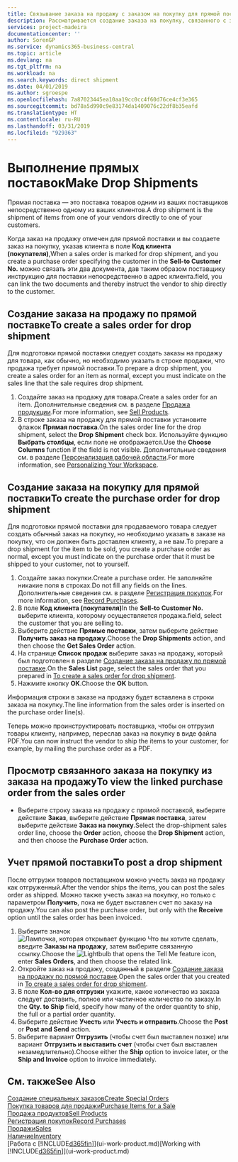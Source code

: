 ```yaml
---
title: Связывание заказа на продажу с заказом на покупку для прямой поставки | Документы Майкрософт
description: Рассматривается создание заказа на покупку, связанного с заказом на продажу, для обеспечения прямой поставки от поставщика клиенту.
services: project-madeira
documentationcenter: ''
author: SorenGP
ms.service: dynamics365-business-central
ms.topic: article
ms.devlang: na
ms.tgt_pltfrm: na
ms.workload: na
ms.search.keywords: direct shipment
ms.date: 04/01/2019
ms.author: sgroespe
ms.openlocfilehash: 7a87023445ea10aa19cc0cc4f60d76ce4cf3e365
ms.sourcegitcommit: bd78a5d990c9e83174da1409076c22df8b35eafd
ms.translationtype: HT
ms.contentlocale: ru-RU
ms.lasthandoff: 03/31/2019
ms.locfileid: "929363"
---
```

# <a name="make-drop-shipments"></a><span data-ttu-id="11c4c-103">Выполнение прямых поставок</span><span class="sxs-lookup"><span data-stu-id="11c4c-103">Make Drop Shipments</span></span>
<span data-ttu-id="11c4c-104">Прямая поставка — это поставка товаров одним из ваших поставщиков непосредственно одному из ваших клиентов.</span><span class="sxs-lookup"><span data-stu-id="11c4c-104">A drop shipment is the shipment of items from one of your vendors directly to one of your customers.</span></span>

<span data-ttu-id="11c4c-105">Когда заказ на продажу отмечен для прямой поставки и вы создаете заказ на покупку, указав клиента в поле **Код клиента (покупателя)**,</span><span class="sxs-lookup"><span data-stu-id="11c4c-105">When a sales order is marked for drop shipment, and you create a purchase order specifying the customer in the **Sell-to Customer No.**</span></span> <span data-ttu-id="11c4c-106">можно связать эти два документа, дав таким образом поставщику инструкцию для поставки непосредственно в адрес клиента.</span><span class="sxs-lookup"><span data-stu-id="11c4c-106">field, you can link the two documents and thereby instruct the vendor to ship directly to the customer.</span></span>

## <a name="to-create-a-sales-order-for-drop-shipment"></a><span data-ttu-id="11c4c-107">Создание заказа на продажу по прямой поставке</span><span class="sxs-lookup"><span data-stu-id="11c4c-107">To create a sales order for drop shipment</span></span>
<span data-ttu-id="11c4c-108">Для подготовки прямой поставки следует создать заказы на продажу для товара, как обычно, но необходимо указать в строке продажи, что продажа требует прямой поставки.</span><span class="sxs-lookup"><span data-stu-id="11c4c-108">To prepare a drop shipment, you create a sales order for an item as normal, except you must indicate on the sales line that the sale requires drop shipment.</span></span>

1. <span data-ttu-id="11c4c-109">Создайте заказ на продажу для товара.</span><span class="sxs-lookup"><span data-stu-id="11c4c-109">Create a sales order for an item.</span></span> <span data-ttu-id="11c4c-110">Дополнительные сведения см. в разделе [Продажа продукции](sales-how-sell-products.md).</span><span class="sxs-lookup"><span data-stu-id="11c4c-110">For more information, see [Sell Products](sales-how-sell-products.md).</span></span>
2. <span data-ttu-id="11c4c-111">В строке заказа на продажу для прямой поставки установите флажок **Прямая поставка**.</span><span class="sxs-lookup"><span data-stu-id="11c4c-111">On the sales order line for the drop shipment, select the **Drop Shipment** check box.</span></span> <span data-ttu-id="11c4c-112">Используйте функцию **Выбрать столбцы**, если поле не отображается.</span><span class="sxs-lookup"><span data-stu-id="11c4c-112">Use the **Choose Columns** function if the field is not visible.</span></span> <span data-ttu-id="11c4c-113">Дополнительные сведения см. в разделе [Персонализация рабочей области](ui-personalization-user.md).</span><span class="sxs-lookup"><span data-stu-id="11c4c-113">For more information, see [Personalizing Your Workspace](ui-personalization-user.md).</span></span>

## <a name="to-create-the-purchase-order-for-drop-shipment"></a><span data-ttu-id="11c4c-114">Создание заказа на покупку для прямой поставки</span><span class="sxs-lookup"><span data-stu-id="11c4c-114">To create the purchase order for drop shipment</span></span>
<span data-ttu-id="11c4c-115">Для подготовки прямой поставки для продаваемого товара следует создать обычный заказ на покупку, но необходимо указать в заказе на покупку, что он должен быть доставлен клиенту, а не вам.</span><span class="sxs-lookup"><span data-stu-id="11c4c-115">To prepare a drop shipment for the item to be sold, you create a purchase order as normal, except you must indicate on the purchase order that it must be shipped to your customer, not to yourself.</span></span>

1. <span data-ttu-id="11c4c-116">Создайте заказ покупки.</span><span class="sxs-lookup"><span data-stu-id="11c4c-116">Create a purchase order.</span></span> <span data-ttu-id="11c4c-117">Не заполняйте никакие поля в строках.</span><span class="sxs-lookup"><span data-stu-id="11c4c-117">Do not fill any fields on the lines.</span></span> <span data-ttu-id="11c4c-118">Дополнительные сведения см. в разделе [Регистрация покупок](purchasing-how-record-purchases.md).</span><span class="sxs-lookup"><span data-stu-id="11c4c-118">For more information, see [Record Purchases](purchasing-how-record-purchases.md).</span></span>
2. <span data-ttu-id="11c4c-119">В поле **Код клиента (покупателя)**</span><span class="sxs-lookup"><span data-stu-id="11c4c-119">In the **Sell-to Customer No.**</span></span> <span data-ttu-id="11c4c-120">выберите клиента, которому осуществляется продажа.</span><span class="sxs-lookup"><span data-stu-id="11c4c-120">field, select the customer that you are selling to.</span></span>
3. <span data-ttu-id="11c4c-121">Выберите действие **Прямые поставки**, затем выберите действие **Получить заказ на продажу**.</span><span class="sxs-lookup"><span data-stu-id="11c4c-121">Choose the **Drop Shipments** action, and then choose the **Get Sales Order** action.</span></span>
4. <span data-ttu-id="11c4c-122">На странице **Список продаж** выберите заказ на продажу, который был подготовлен в разделе [Создание заказа на продажу по прямой поставке](sales-how-drop-shipment.md#to-create-a-sales-order-for-drop-shipment).</span><span class="sxs-lookup"><span data-stu-id="11c4c-122">On the **Sales List** page, select the sales order that you prepared in [To create a sales order for drop shipment](sales-how-drop-shipment.md#to-create-a-sales-order-for-drop-shipment).</span></span>
5. <span data-ttu-id="11c4c-123">Нажмите кнопку **ОК**.</span><span class="sxs-lookup"><span data-stu-id="11c4c-123">Choose the **OK** button.</span></span>

<span data-ttu-id="11c4c-124">Информация строки в заказе на продажу будет вставлена в строки заказа на покупку.</span><span class="sxs-lookup"><span data-stu-id="11c4c-124">The line information from the sales order is inserted on the purchase order line(s).</span></span>

<span data-ttu-id="11c4c-125">Теперь можно проинструктировать поставщика, чтобы он отгрузил товары клиенту, например, переслав заказ на покупку в виде файла PDF.</span><span class="sxs-lookup"><span data-stu-id="11c4c-125">You can now instruct the vendor to ship the items to your customer, for example, by mailing the purchase order as a PDF.</span></span>     

## <a name="to-view-the-linked-purchase-order-from-the-sales-order"></a><span data-ttu-id="11c4c-126">Просмотр связанного заказа на покупку из заказа на продажу</span><span class="sxs-lookup"><span data-stu-id="11c4c-126">To view the linked purchase order from the sales order</span></span>
* <span data-ttu-id="11c4c-127">Выберите строку заказа на продажу с прямой поставкой, выберите действие **Заказ**, выберите действие **Прямая поставка**, затем выберите действие **Заказ на покупку**.</span><span class="sxs-lookup"><span data-stu-id="11c4c-127">Select the drop-shipment sales order line, choose the **Order** action, choose the **Drop Shipment** action, and then choose the **Purchase Order** action.</span></span>

## <a name="to-post-a-drop-shipment"></a><span data-ttu-id="11c4c-128">Учет прямой поставки</span><span class="sxs-lookup"><span data-stu-id="11c4c-128">To post a drop shipment</span></span>
<span data-ttu-id="11c4c-129">После отгрузки товаров поставщиком можно учесть заказ на продажу как отгруженный.</span><span class="sxs-lookup"><span data-stu-id="11c4c-129">After the vendor ships the items, you can post the sales order as shipped.</span></span> <span data-ttu-id="11c4c-130">Можно также учесть заказ на покупку, но только с параметром **Получить**, пока не будет выставлен счет по заказу на продажу.</span><span class="sxs-lookup"><span data-stu-id="11c4c-130">You can also post the purchase order, but only with the **Receive** option until the sales order has been invoiced.</span></span>

1. <span data-ttu-id="11c4c-131">Выберите значок ![Лампочка, которая открывает функцию Что вы хотите сделать](media/ui-search/search_small.png "Что вы хотите сделать"), введите **Заказы на продажу**, затем выберите связанную ссылку.</span><span class="sxs-lookup"><span data-stu-id="11c4c-131">Choose the ![Lightbulb that opens the Tell Me feature](media/ui-search/search_small.png "Tell me what you want to do") icon, enter **Sales Orders**, and then choose the related link.</span></span>
2. <span data-ttu-id="11c4c-132">Откройте заказ на продажу, созданный в разделе [Создание заказа на продажу по прямой поставке]().</span><span class="sxs-lookup"><span data-stu-id="11c4c-132">Open the sales order that you created in [To create a sales order for drop shipment]().</span></span>
3. <span data-ttu-id="11c4c-133">В поле **Кол-во для отгрузки** укажите, какое количество из заказа следует доставить, полное или частичное количество по заказу.</span><span class="sxs-lookup"><span data-stu-id="11c4c-133">In the **Qty. to Ship** field, specify how many of the order quantity to ship, the full or a partial order quantity.</span></span>
4. <span data-ttu-id="11c4c-134">Выберите действие **Учесть** или **Учесть и отправить**.</span><span class="sxs-lookup"><span data-stu-id="11c4c-134">Choose the **Post** or **Post and Send** action.</span></span>
5. <span data-ttu-id="11c4c-135">Выберите вариант **Отгрузить** (чтобы счет был выставлен позже) или вариант **Отгрузить и выставить счет** (чтобы счет был выставлен незамедлительно).</span><span class="sxs-lookup"><span data-stu-id="11c4c-135">Choose either the **Ship** option to invoice later, or the **Ship and Invoice** option to invoice immediately.</span></span>

## <a name="see-also"></a><span data-ttu-id="11c4c-136">См. также</span><span class="sxs-lookup"><span data-stu-id="11c4c-136">See Also</span></span>
[<span data-ttu-id="11c4c-137">Создание специальных заказов</span><span class="sxs-lookup"><span data-stu-id="11c4c-137">Create Special Orders</span></span>](sales-how-to-create-special-orders.md)  
[<span data-ttu-id="11c4c-138">Покупка товаров для продажи</span><span class="sxs-lookup"><span data-stu-id="11c4c-138">Purchase Items for a Sale</span></span>](purchasing-how-purchase-products-sale.md)  
[<span data-ttu-id="11c4c-139">Продажа продуктов</span><span class="sxs-lookup"><span data-stu-id="11c4c-139">Sell Products</span></span>](sales-how-sell-products.md)  
[<span data-ttu-id="11c4c-140">Регистрация покупок</span><span class="sxs-lookup"><span data-stu-id="11c4c-140">Record Purchases</span></span>](purchasing-how-record-purchases.md)  
[<span data-ttu-id="11c4c-141">Продажи</span><span class="sxs-lookup"><span data-stu-id="11c4c-141">Sales</span></span>](sales-manage-sales.md)  
[<span data-ttu-id="11c4c-142">Наличие</span><span class="sxs-lookup"><span data-stu-id="11c4c-142">Inventory</span></span>](inventory-manage-inventory.md)  
<span data-ttu-id="11c4c-143">[Работа с [!INCLUDE[d365fin](includes/d365fin_md.md)]](ui-work-product.md)</span><span class="sxs-lookup"><span data-stu-id="11c4c-143">[Working with [!INCLUDE[d365fin](includes/d365fin_md.md)]](ui-work-product.md)</span></span>
